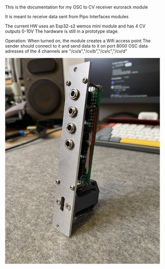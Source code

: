 This is the documentation for my OSC to CV receiver eurorack module

It is meant to receive data sent from Pipo Interfaces modules

The current HW uses an Esp32-s2 wemos mini module and has 4 CV outputs 0-10V
The hardware is still in a prototype stage.

Operation:
When turned on, the module creates a Wifi access point
The sender should connect to it and send data to it on port 8000
OSC data adresses of the 4 channels are "/cv/a","/cv/b","/cv/c","/cv/d"

![OSC-to-CV proto](/image.jpeg)



